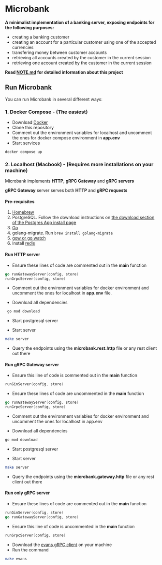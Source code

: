 # Microbank

**A minimalist implementation of a banking server, exposing endpoints for the following purposes:**

- creating a banking customer
- creating an account for a particular customer using one of the accepted currencies
- transfering money between customer accounts
- retrieving all accounts created by the customer in the current session
- retrieving one account created by the customer in the current session

**Read [NOTE.md](NOTE.md) for detailed information about this project**

## Run Microbank

You can run Microbank in several different ways:

### 1. Docker Compose - (The easiest)

- Download [Docker](https://www.docker.com/products/docker-desktop/)
- Clone this repository
- Comment out the environment variables for localhost and uncomment the ones for docker compose environment in **app.env**
- Start services

```bash
docker compose up
```

### 2. Localhost (Macbook) - (Requires more installations on your machine)

Microbank implements **HTTP**, **gRPC Gateway** and **gRPC servers**

**gRPC Gateway** server serves both **HTTP** and **gRPC requests**

#### Pre-requisites

1. [Homebrew](https://brew.sh/)
2. PostgreSQL. Follow the download instructions on [the download section of the Postgres App install page](https://postgresapp.com)
3. [Go](https://go.dev/dl/)
4. golang-migrate. Run `brew install golang-migrate`
5. [gow or go watch](https://github.com/mitranim/gow)
6. Install [redis](https://redis.io/docs/latest/operate/oss_and_stack/install/install-redis/)

#### Run HTTP server

- Ensure these lines of code are commented out in the **main** function

```go
go runGatewayServer(config, store)
runGrpcServer(config, store)
```

- Comment out the environment variables for docker environment and uncomment the ones for localhost in **app.env** file.

- Download all dependencies

```bash
 go mod download
```

- Start postgresql server

- Start server

```bash
make server
```

- Query the endpoints using the **microbank.rest.http** file or any rest client out there

#### Run gRPC Gateway server

- Ensure this line of code is commented out in the **main** function

```go
runGinServer(config, store)
```

- Ensure these lines of code are uncommented in the **main** function

```go
go runGatewayServer(config, store)
runGrpcServer(config, store)
```

- Comment out the environment variables for docker environment and uncomment the ones for localhost in app.env

- Download all dependencies

```bash
go mod download
```

- Start postgresql server

- Start server

```bash
make server
```

- Query the endpoints using the **microbank.gateway.http** file or any rest client out there

#### Run only gRPC server

- Ensure these lines of code are commented out in the **main** function

```go
runGinServer(config, store)
go runGatewayServer(config, store)
```

- Ensure this line of code is uncommented in the **main** function

```go
runGrpcServer(config, store)
```

- Download the [evans gRPC client](https://intelops.ai/blog/evans-cli-a-go-grpc-client/#installation-of-evans-cli) on your machine
- Run the command

```bash
make evans
```
